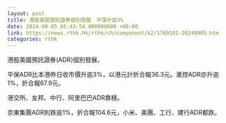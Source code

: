 ```yaml
---
layout: post
title: 港股美國預託證券個別發展　平保升逾3%
date: 2024-09-05 05:43:54.000000000 +08:00
link: https://news.rthk.hk/rthk/ch/component/k2/1769181-20240905.htm
categories: rthk
---
```


港股美國預託證券(ADR)個別發展。

平保ADR比本港昨日收市價升逾3%，以港元計折合報36.3元。滙控ADR亦升逾1%，折合報67.9元。

港交所、友邦、中行、阿里巴巴ADR靠穩。

京東集團ADR則跌逾1%，折合報104.6元，小米、美團、工行、建行ADR都跌。
